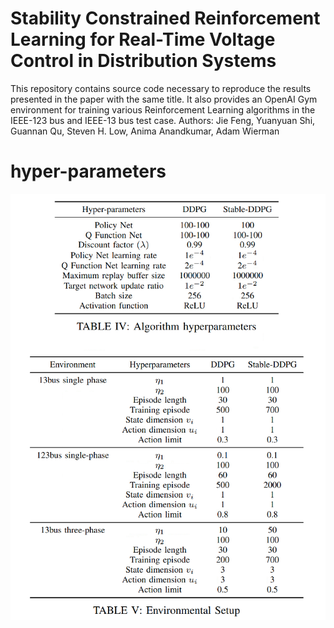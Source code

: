 # Stability Constrained Reinforcement Learning for Real-Time Voltage Control in Distribution Systems
This repository contains source code necessary to reproduce the results presented in the paper with the same title. It also provides an OpenAI Gym environment for training various Reinforcement Learning algorithms in the IEEE-123 bus and IEEE-13 bus test case.
Authors: Jie Feng, Yuanyuan Shi, Guannan Qu, Steven H. Low, Anima Anandkumar, Adam Wierman
# hyper-parameters
![plot](./hyperparameters.png)